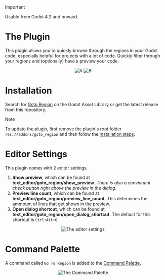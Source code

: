 > [!IMPORTANT]
> Usable from Godot 4.2 and onward.

# The Plugin
This plugin allows you to quickly browse through the regions in your Godot code, especially helpful for projects with a lot of code. Quickly filter through your regions and (optionally) have a preview your code.
<p align="center">
  <img src="https://github.com/TheLsbt/Goto-Region-Plugin/blob/main/assets/A.png" alt="A" />
  <img src="https://github.com/TheLsbt/Goto-Region-Plugin/blob/main/assets/B.png" alt="B" />
</p>

# Installation
Search for [Goto Region](https://godotengine.org/asset-library/asset/3655) on the Godot Asset Library or get the latest release from this repository.
> [!NOTE]
> To update the plugin, first remove the plugin's root folder ```res://addons/goto_region``` and then follow the [installation steps](https://github.com/TheLsbt/Goto-Region-Plugin#installation).

# Editor Settings
This plugin comes with 2 editor settings.
1. **Show preview**, which can be found at **text_editor/goto_region/show_preview**. *There is also a convienent check button right above the preview in the dialog*.
2. **Preview line count**, which can be found at **text_editor/goto_region/preview_line_count**. This determines the ammount of lines that get shown in the preview.
3. **Open dialog shortcut**, which can be found at **text_editor/goto_region/open_dialog_shortcut**. The default for this shortcut is ```Ctrl+Alt+G```.
<p align="center">
  <img src="https://github.com/TheLsbt/Goto-Region-Plugin/blob/main/assets/D.png" alt="The editor settings" />
</p>

# Command Palette
A command called ```Go To Region``` is added to the [Command Palette](https://docs.godotengine.org/en/stable/classes/class_editorcommandpalette.html#editorcommandpalette). 
<p align="center">
  <img src="https://github.com/TheLsbt/Goto-Region-Plugin/blob/main/assets/C.png" alt="The Command Palette" />
</p>
